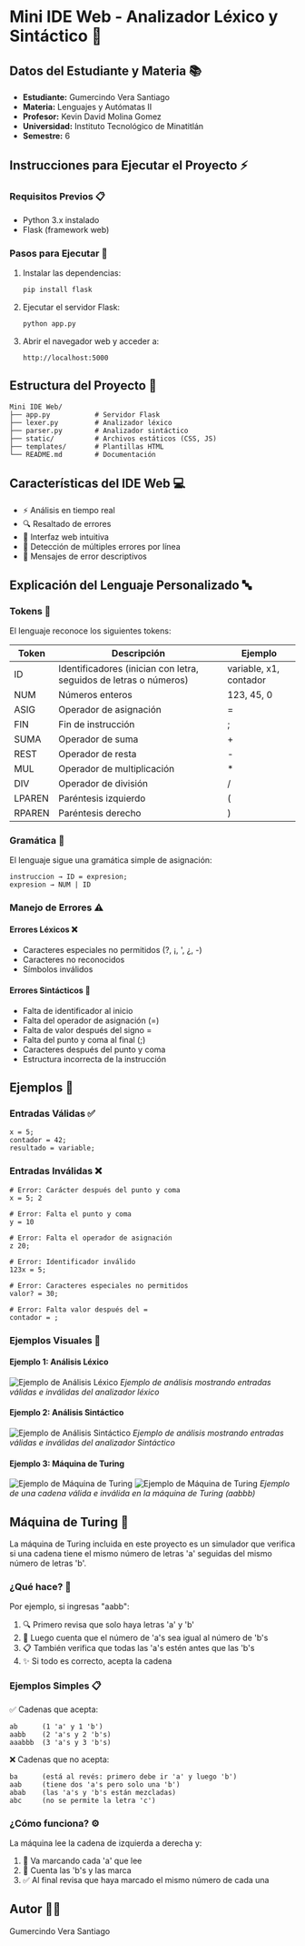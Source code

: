 # Mini IDE Web - Analizador Léxico y Sintáctico 🚀

## Datos del Estudiante y Materia 📚
- **Estudiante:** Gumercindo Vera Santiago
- **Materia:** Lenguajes y Autómatas II
- **Profesor:** Kevin David Molina Gomez
- **Universidad:** Instituto Tecnológico de Minatitlán
- **Semestre:** 6

## Instrucciones para Ejecutar el Proyecto ⚡

### Requisitos Previos 📋
- Python 3.x instalado
- Flask (framework web)

### Pasos para Ejecutar 🔧
1. Instalar las dependencias:
   ```bash
   pip install flask
   ```

2. Ejecutar el servidor Flask:
   ```bash
   python app.py
   ```

3. Abrir el navegador web y acceder a:
   ```
   http://localhost:5000
   ```

## Estructura del Proyecto 📁
```
Mini IDE Web/
├── app.py           # Servidor Flask
├── lexer.py         # Analizador léxico
├── parser.py        # Analizador sintáctico
├── static/          # Archivos estáticos (CSS, JS)
├── templates/       # Plantillas HTML
└── README.md        # Documentación
```

## Características del IDE Web 💻
- ⚡ Análisis en tiempo real
- 🔍 Resaltado de errores
- 🎨 Interfaz web intuitiva
- 🎯 Detección de múltiples errores por línea
- 📝 Mensajes de error descriptivos

## Explicación del Lenguaje Personalizado 🔤

### Tokens 🎯
El lenguaje reconoce los siguientes tokens:

| Token | Descripción | Ejemplo |
|-------|-------------|---------|
| ID | Identificadores (inician con letra, seguidos de letras o números) | variable, x1, contador |
| NUM | Números enteros | 123, 45, 0 |
| ASIG | Operador de asignación | = |
| FIN | Fin de instrucción | ; |
| SUMA | Operador de suma | + |
| REST | Operador de resta | - |
| MUL | Operador de multiplicación | * |
| DIV | Operador de división | / |
| LPAREN | Paréntesis izquierdo | ( |
| RPAREN | Paréntesis derecho | ) |

### Gramática 📖
El lenguaje sigue una gramática simple de asignación:
```
instruccion → ID = expresion;
expresion → NUM | ID
```

### Manejo de Errores ⚠️

#### Errores Léxicos ❌
- Caracteres especiales no permitidos (?, ¡, ', ¿, -)
- Caracteres no reconocidos
- Símbolos inválidos

#### Errores Sintácticos 🚫
- Falta de identificador al inicio
- Falta del operador de asignación (=)
- Falta de valor después del signo =
- Falta del punto y coma al final (;)
- Caracteres después del punto y coma
- Estructura incorrecta de la instrucción

## Ejemplos 📝

### Entradas Válidas ✅
```
x = 5;
contador = 42;
resultado = variable;
```

### Entradas Inválidas ❌
```
# Error: Carácter después del punto y coma
x = 5; 2

# Error: Falta el punto y coma
y = 10

# Error: Falta el operador de asignación
z 20;

# Error: Identificador inválido
123x = 5;

# Error: Caracteres especiales no permitidos
valor? = 30;

# Error: Falta valor después del =
contador = ;
```

### Ejemplos Visuales 📸

#### Ejemplo 1: Análisis Léxico
![Ejemplo de Análisis Léxico](<Captura de pantalla 2025-06-01 111412.png>)
*Ejemplo de análisis mostrando entradas válidas e inválidas del analizador léxico*

#### Ejemplo 2: Análisis Sintáctico
![Ejemplo de Análisis Sintáctico](<Captura de pantalla 2025-06-01 111455.png>)
*Ejemplo de análisis mostrando entradas válidas e inválidas del analizador Sintáctico*

#### Ejemplo 3: Máquina de Turing
![Ejemplo de Máquina de Turing](<Captura de pantalla 2025-06-01 111514.png>)
![Ejemplo de Máquina de Turing](<Captura de pantalla 2025-06-01 111529-1.png>)
*Ejemplo de una cadena válida e inválida en la máquina de Turing (aabbb)*

## Máquina de Turing 🤖
La máquina de Turing incluida en este proyecto es un simulador que verifica si una cadena tiene el mismo número de letras 'a' seguidas del mismo número de letras 'b'.

### ¿Qué hace? 🤔
Por ejemplo, si ingresas "aabb":
1. 🔍 Primero revisa que solo haya letras 'a' y 'b'
2. 🔢 Luego cuenta que el número de 'a's sea igual al número de 'b's
3. 📋 También verifica que todas las 'a's estén antes que las 'b's
4. ✨ Si todo es correcto, acepta la cadena

### Ejemplos Simples 📋

✅ Cadenas que acepta:
```
ab      (1 'a' y 1 'b')
aabb    (2 'a's y 2 'b's)
aaabbb  (3 'a's y 3 'b's)
```

❌ Cadenas que no acepta:
```
ba      (está al revés: primero debe ir 'a' y luego 'b')
aab     (tiene dos 'a's pero solo una 'b')
abab    (las 'a's y 'b's están mezcladas)
abc     (no se permite la letra 'c')
```

### ¿Cómo funciona? ⚙️
La máquina lee la cadena de izquierda a derecha y:
1. 📝 Va marcando cada 'a' que lee
2. 🔢 Cuenta las 'b's y las marca
3. ✅ Al final revisa que haya marcado el mismo número de cada una

## Autor 👨‍💻
Gumercindo Vera Santiago

